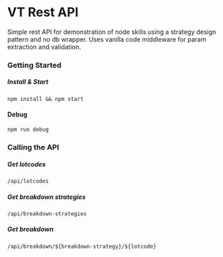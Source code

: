 # VT Rest API
Simple rest API for demonstration of node skills using a strategy design pattern and no db wrapper.
Uses vanilla code middleware for param extraction and validation.

### Getting Started
##### Install & Start
```npm install && npm start```
#### Debug
```npm run debug```

### Calling the API
##### Get lotcodes
```/api/lotcodes```
##### Get breakdown strategies
```/api/breakdown-strategies```
##### Get breakdown
```/api/breakdown/${breakdown-strategy}/${lotcode}```
